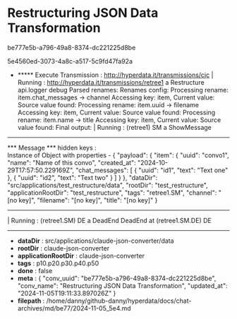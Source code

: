 # Restructuring JSON Data Transformation

be777e5b-a796-49a8-8374-dc221225d8be

5e4560ed-3073-4a8c-a517-5c9fd47fa92a

+ ***** Execute Transmission :  <http://hyperdata.it/transmissions/cjc>
| Running : http://hyperdata.it/transmissions/retree1 a Restructure
 api.logger debug
Parsed renames:
Renames config:
Processing rename: item.chat_messages -> channel
Accessing key: item, Current value:
Source value found:
Processing rename: item.uuid -> filename
Accessing key: item, Current value:
Source value found:
Processing rename: item.name -> title
Accessing key: item, Current value:
Source value found:
Final output:
| Running :  (retree1) SM a ShowMessage
***************************
***  Message
***    hidden keys :  
Instance of Object with properties - 
{
  "payload": {
    "item": {
      "uuid": "convo1",
      "name": "Name of this convo",
      "created_at": "2024-10-29T17:57:50.229169Z",
      "chat_messages": [
        {
          "uuid": "id1",
          "text": "Text one"
        },
        {
          "uuid": "id2",
          "text": "Text two"
        }
      ]
    }
  },
  "dataDir": "src/applications/test_restructure/data",
  "rootDir": "test_restructure",
  "applicationRootDir": "test_restructure",
  "tags": "retree1.SM",
  "channel": "[no key]",
  "filename": "[no key]",
  "title": "[no key]"
}
***************************
| Running :  (retree1.SM) DE a DeadEnd
DeadEnd  at (retree1.SM.DE) DE

---

* **dataDir** : src/applications/claude-json-converter/data
* **rootDir** : claude-json-converter
* **applicationRootDir** : claude-json-converter
* **tags** : p10.p20.p30.p40.p50
* **done** : false
* **meta** : {
  "conv_uuid": "be777e5b-a796-49a8-8374-dc221225d8be",
  "conv_name": "Restructuring JSON Data Transformation",
  "updated_at": "2024-11-05T19:11:33.897026Z"
}
* **filepath** : /home/danny/github-danny/hyperdata/docs/chat-archives/md/be77/2024-11-05_5e4.md